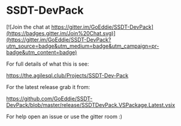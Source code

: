 # SSDT-DevPack

[![Join the chat at https://gitter.im/GoEddie/SSDT-DevPack](https://badges.gitter.im/Join%20Chat.svg)](https://gitter.im/GoEddie/SSDT-DevPack?utm_source=badge&utm_medium=badge&utm_campaign=pr-badge&utm_content=badge)


For full details of what this is see:


https://the.agilesql.club/Projects/SSDT-Dev-Pack


For the latest release grab it from:

https://github.com/GoEddie/SSDT-DevPack/blob/master/release/SSDTDevPack.VSPackage.Latest.vsix

For help open an issue or use the gitter room :)


